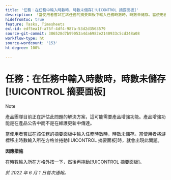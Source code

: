 ```yaml
---
title: '任務：在任務中輸入時數時，時數未儲存[!UICONTROL 摘要面板]'
description: 「當使用者嘗試在該任務的摘要面板中輸入任務時數時，時數未儲存。當使用者將游標移出時數輸入所在方格並捲動[!UICONTROL 摘要面板]時，就會出現此問題。」
hidefromtoc: true
feature: Tasks, Timesheets
exl-id: edf5ea1f-a75f-4df4-987a-53d2d3563579
source-git-commit: 386528d7b99053a4da6982e2140933c5cd348a08
workflow-type: ht
source-wordcount: '153'
ht-degree: 100%

---
```


# 任務：在任務中輸入時數時，時數未儲存[!UICONTROL 摘要面板]

<!--Converted to story-->

>[!NOTE]
>
>產品團隊目前正在評估此問題的解決方案，這可能需要產品增強功能。產品增強功能是在產品公告中而不是在維護更新中傳達。

當使用者嘗試在該任務的摘要面板中輸入任務時數時，時數未儲存。當使用者將游標移出時數輸入所在方格並捲動[!UICONTROL 摘要面板]時，就會出現此問題。

**因應措施**

在時數輸入所在方格外按一下，然後再捲動[!UICONTROL 摘要面板]。

_於 2022 年 6 月 1 日首次通報。_
